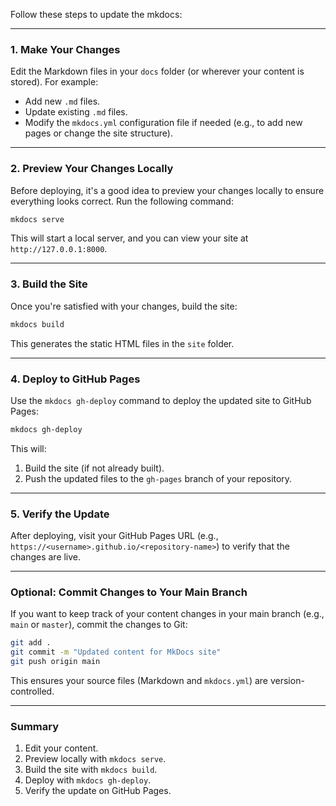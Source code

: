 Follow these steps to update the mkdocs:

---

### **1. Make Your Changes**
Edit the Markdown files in your `docs` folder (or wherever your content is stored). For example:
- Add new `.md` files.
- Update existing `.md` files.
- Modify the `mkdocs.yml` configuration file if needed (e.g., to add new pages or change the site structure).

---

### **2. Preview Your Changes Locally**
Before deploying, it's a good idea to preview your changes locally to ensure everything looks correct. Run the following command:
```bash
mkdocs serve
```
This will start a local server, and you can view your site at `http://127.0.0.1:8000`.

---

### **3. Build the Site**
Once you're satisfied with your changes, build the site:
```bash
mkdocs build
```
This generates the static HTML files in the `site` folder.

---

### **4. Deploy to GitHub Pages**
Use the `mkdocs gh-deploy` command to deploy the updated site to GitHub Pages:
```bash
mkdocs gh-deploy
```
This will:
1. Build the site (if not already built).
2. Push the updated files to the `gh-pages` branch of your repository.

---

### **5. Verify the Update**
After deploying, visit your GitHub Pages URL (e.g., `https://<username>.github.io/<repository-name>`) to verify that the changes are live.

---

### **Optional: Commit Changes to Your Main Branch**
If you want to keep track of your content changes in your main branch (e.g., `main` or `master`), commit the changes to Git:
```bash
git add .
git commit -m "Updated content for MkDocs site"
git push origin main
```
This ensures your source files (Markdown and `mkdocs.yml`) are version-controlled.

---

### **Summary**
1. Edit your content.
2. Preview locally with `mkdocs serve`.
3. Build the site with `mkdocs build`.
4. Deploy with `mkdocs gh-deploy`.
5. Verify the update on GitHub Pages.
